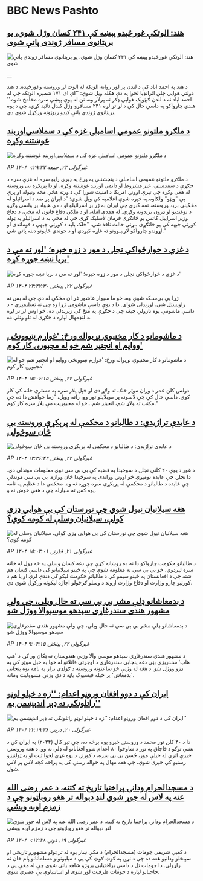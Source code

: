 # BBC News Pashto## [هند: الوتکې غورځېدو پېښه کې  ۲۴۱ کسان وژل شوي،  یو بریتانوی مسافر ژوندی پاتې شوی](https://www.bbc.co.uk/pashto/live/c5yxn5w16ppt?at_campaign=githubrss)![هند: الوتکې غورځېدو پېښه کې  ۲۴۱ کسان وژل شوي،  یو بریتانوی مسافر ژوندی پاتې شوی](https://ichef.bbci.co.uk/ace/standard/240/cpsprodpb/6fef/live/70e68b60-47e7-11f0-9471-e380f647874e.png)__د هند په احمد اباد کې د لندن پر لور روانه الوتکه له الوت لږ وروسته وغورځېده. د هند دولتي هوايي چلن ائرانډیا لخوا په دې هکله ویل شوي: ''اې ای ۱۷۱ شمېره الوتکه چې له احمد اباد نه د لندن ګېټویک هوايي ډګر ته پرلار وه، نن له یوې پېښې سره مخامخ شوه.'' هندي چارواکو په داسې حال کې د لږ تر لږه ۲۴۱ مسافرو وژل کېدل تائید کړي، چې د یوه بریتانوي ژوندي پاتې کېدو رپوټونه ورکړل شوي دي.## [د ملګرو ملتونو عمومي اسامبلۍ غزه کې د سملاسي‌اوربند غوښتنه وکړه](https://www.bbc.com/pashto/articles/cr7zygmzvr9o?at_campaign=githubrss)![د ملګرو ملتونو عمومي اسامبلۍ غزه کې د سملاسي‌اوربند غوښتنه وکړه](https://ichef.bbci.co.uk/ace/standard/240/cpsprodpb/c8b4/live/17ec8350-47ee-11f0-84b6-6bf0f66205f1.png)_AP ۱۴۰۴ غبرگولی ۲۳, جمعه ۰:۲۹:۳۷_د ملګرو ملتونو عمومي اسامبلې د پنجشنبې په ورځ په ډېری رایو سره له غزې سره د جګړې د سمدستي، غیر مشروط او دايمي اوربند غوښتنه وکړه، او دا پرېکړه یې وروسته له هغې وکړه چې تېرې اوونۍ امریکا د امنیت شورا کې د ورته هڅې مخه ونیوله او پرې یې "ویټو" ولګاوه.په خپره شوې اعلامیه کې ویل شوي:
"د ایران پر ضد د اسرائیلو له مخکیني برید وروسته، تمه کېږي چې ایران به ژر پر اسرائیلو او د دې هېواد پر ولسي وګړو د توغندیو او ډرون بریدونه وکړي.
له همدې امله، او د ملکي دفاع قانون له مخې، د دفاع وزیر اسراییل کاتس یو ځانګړی فرمان لاسلیک کړی چې له مخې به د اسرائیلو په ټوله کورني جبهه کې یو ځانګړی بېړنی حالت نافذ شي.
"خلک باید د کورني جبهې د قوماندې او اړوندو چارواکو لارښوونو ته غاړه کېږدي او د خوندي ځایونو دننه پاتې شي."## [د غزې د خوارځواکې نجلۍ د مور د زړه خبره؛ 'لور ته مې د بریا نښه جوړه کړه'](https://www.bbc.com/pashto/articles/cvg7rrdry84o?at_campaign=githubrss)![د غزې د خوارځواکې نجلۍ د مور د زړه خبره؛ 'لور ته مې د بریا نښه جوړه کړه'](https://ichef.bbci.co.uk/ace/standard/240/cpsprodpb/42a7/live/17461280-47e0-11f0-bbaa-4bc03e0665b7.jpg)_AP ۱۴۰۴ غبرگولی ۲۲, پينځنۍ ۲۳:۴۷:۳۰_ژړا یې بې‌سېکه شوې وه، خو ما سیوار عاشور غږ ان مخکې له دې چې له بس نه راویستل شي، اورېدلی شوای.
دا د یوې داسې ماشومې ژړا وه چې نه تسلیمېږي - د داسې ماشومې یوه نازولې چیغه چې د جګړې په منځ کې زيږېدلې ده، خو اوس لږ تر لږه د لنډمهال لپاره د جګړې له تاو وتلې ده.## [د ماشومانو د کار مخنیوي نړیواله ورځ: ‏'غواړم ښوونځی ووایم او انجنیر شم خو له مجبورۍ کار کوم'](https://www.bbc.com/pashto/articles/cz9y800le5wo?at_campaign=githubrss)![د ماشومانو د کار مخنیوي نړیواله ورځ: ‏'غواړم ښوونځی ووایم او انجنیر شم خو له مجبورۍ کار کوم'](https://ichef.bbci.co.uk/ace/standard/240/cpsprodpb/ed24/live/f1941b80-4795-11f0-84b6-6bf0f66205f1.png)_AP ۱۴۰۴ غبرگولی ۲۲, پينځنۍ ۱۵:۰۶:۱۵_دولس کلن عمر د وران موټر څنګ ته ولاړ دی او خپل پلار سره په مستري خانه کې کار کوي. داسې حال کې چې لاسونه پر موبلایلو تور وو، راته وویل، "زما خواهش دا ده چې مکتب ته ولاړ شم، انجینر شم...‌خو له مجبوریت مې پلار سره کار کوم."## [د عابدې تراژیدي: د طالبانو د محکمې له پرېکړې وروسته یې ځان سوځولی](https://www.bbc.com/pashto/articles/cdxvp60rrkqo?at_campaign=githubrss)![د عابدې تراژیدي: د طالبانو د محکمې له پرېکړې وروسته یې ځان سوځولی](https://ichef.bbci.co.uk/ace/standard/240/cpsprodpb/03b7/live/59a309f0-4158-11f0-b6e6-4ddb91039da1.jpg)_AP ۱۴۰۴ غبرگولی ۲۲, پينځنۍ ۱۳:۳۶:۴۲_د غور د یوې ۲۰ کلنې نجلۍ د سوځېدا په قضیه کې بي بي سي نوي معلومات موندلي دي. دا نجلۍ چې عابده نومېږي څو اوونۍ وړاندې په سوځېدا ځان وواژه. بي بي سي موندلې چې عابده د طالبانو د محکمې له پرېکړې سره جوړه نه وه. محکمې دا د عظیم په نامه یوه کس ته سپارله چې د هغې خوښ نه و.## [هغه سیلانیان نیول شوي چې نورستان کې یې هوايي ډزې کولې، سیلانیان وسلې له کومه کوي؟](https://www.bbc.com/pashto/articles/c3e5l8vyglqo?at_campaign=githubrss)![هغه سیلانیان نیول شوي چې نورستان کې یې هوايي ډزې کولې، سیلانیان وسلې له کومه کوي؟](https://ichef.bbci.co.uk/ace/standard/240/cpsprodpb/6f5f/live/b3211300-46cb-11f0-84b6-6bf0f66205f1.jpg)_AP ۱۴۰۴ غبرگولی ۲۱, څلرنۍ ۱۵:۰۳:۰۱_د طالبانو حکومت چارواکو دا نه ده روښانه کړې چې دغه کسان وسلې په څه ډول له ځانه سره لېږدوي، خو بي بي سي ته معلومه شوې چې په ځينو سیلانیانو کې داسې کسان هم شته چې د افغانستان په ځینو سیمو کې د طالبانو حکومت لیکو کې دندې لري او یا هم د کورنیو چارو وزارت او دفاع وزارت اړوند د وسلو ګرځولو اجازه لیکونه ورکړل شوي دي.## [د بدمعاشانو ډلې مشر بي بي سي ته حال ویلی، چې ولې مشهور هندی سندرغاړی سيدهو موسېوالا ووژل شو](https://www.bbc.com/pashto/articles/c629yln216ko?at_campaign=githubrss)![د بدمعاشانو ډلې مشر بي بي سي ته حال ویلی، چې ولې مشهور هندی سندرغاړی سيدهو موسېوالا ووژل شو](https://ichef.bbci.co.uk/ace/standard/240/cpsprodpb/337e/live/7322b5e0-46cd-11f0-9471-e380f647874e.jpg)_AP ۱۴۰۴ غبرگولی ۲۲, پينځنۍ ۹:۰۴:۱۵_د مشهور هندي سندرغاړي سیدهو موسي والا وژنې هندوستان ته ټکان ور کړ. د 'هپ هاپ' سندریزې بڼې دغه پنجابی سندرغاړی د اوجرتي قاتلانو له خوا په خپل موټر کې په ډزو ووژل شو. 
د هغه له وژنې څو ساعتونه وروسته د ګولډي برار په نامه یوه پنجابي 'بدمعاش' پر خپله فېسبوک پاڼه د دې وژنې مسوولیت ومانه.## [ایران کې د دوو افغان وروڼو اعدام: ''زه د خپلو لوڼو راتلونکي ته ډېر اندېښمن یم''](https://www.bbc.com/pashto/articles/c0jzlp15424o?at_campaign=githubrss)![ایران کې د دوو افغان وروڼو اعدام: ''زه د خپلو لوڼو راتلونکي ته ډېر اندېښمن یم''](https://ichef.bbci.co.uk/ace/standard/240/cpsprodpb/18e6/live/59d42700-2507-11f0-b26b-ab62c890638b.jpg)_AP ۱۴۰۴ غبرگولی ۲۰, درېنۍ ۲۲:۱۹:۳۸_دا د ۴۰ کلن نور محمد د وروستۍ خبرو یوه برخه ده، چې تېر کال (۲۰۲۴) په ایران کې د نشې توکو د قاچاق په تور د شاوخوا ۸۰ اعدام شوو افغانانو له ډلې نه وو.
د هغه وروستۍ خبرې اترې له خپلې مور، حُسن بي بي سره، د کورنۍ د یوه غړي لخوا ثبت او په ټولنیزو رسنیو کې خپرې شوې، چې هغه مهال په خواله رسنۍ کې په پراخه کچه لاس پر لاس شول.## [د مسجدالحرام ودانۍ پراختیا تاریخ ته کتنه، د عمر رضی الله عنه په لاس له جوړ شوي لنډ دېواله تر هغو روباټونو چې د زمزم اوبه وېشي](https://www.bbc.com/pashto/articles/clyre0pg60vo?at_campaign=githubrss)![د مسجدالحرام ودانۍ پراختیا تاریخ ته کتنه، د عمر رضی الله عنه په لاس له جوړ شوي لنډ دېواله تر هغو روباټونو چې د زمزم اوبه وېشي](https://ichef.bbci.co.uk/ace/standard/240/cpsprodpb/8801/live/a6e174f0-44b8-11f0-b6e6-4ddb91039da1.png)_AP ۱۴۰۴ غبرگولی ۱۹, دونۍ ۰:۱۲:۲۸_د کعبې شریفې جومات (مسجدالحرام) د مکې ښار یوه له تر ټولو مشهورو تاریخي او سپېڅلو ودانیو هغه ده چې د نړۍ په ګوټ ګوټ کې یې د میلیونونو مسلمانانو پام ځان ته راړولی. دا جومات تل د داسې پراختیايي پروژو شاهد پاتې شوی چې له مخې یې د حاجیانو لپاره د جومات ظرفیت لوړ شوی او اسانتیاوې یې عصري شوي.